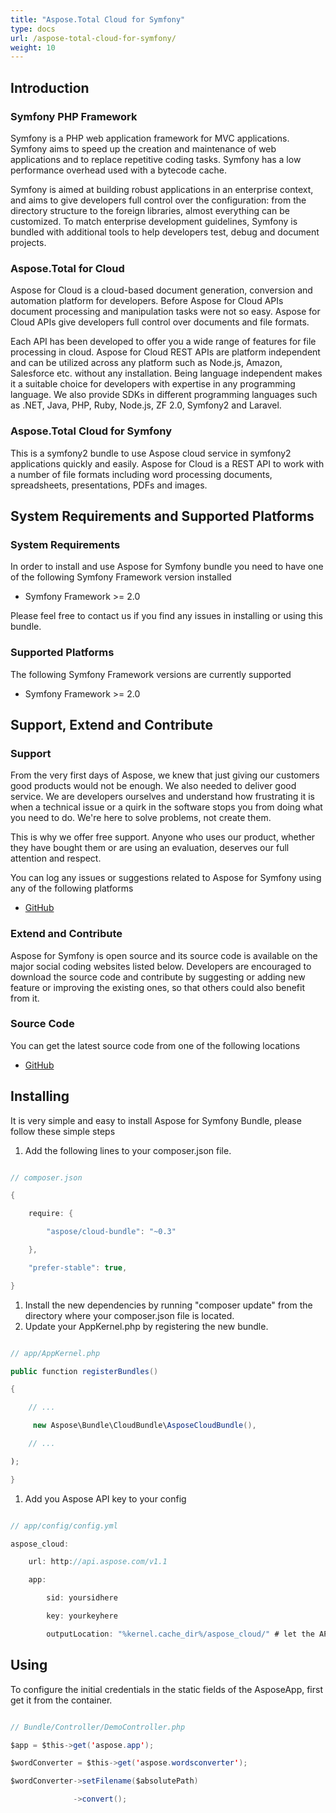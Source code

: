 ```yaml
---
title: "Aspose.Total Cloud for Symfony"
type: docs
url: /aspose-total-cloud-for-symfony/
weight: 10
---
```


## **Introduction**
### **Symfony PHP Framework**
Symfony is a PHP web application framework for MVC applications. Symfony aims to speed up the creation and maintenance of web applications and to replace repetitive coding tasks. Symfony has a low performance overhead used with a bytecode cache.

Symfony is aimed at building robust applications in an enterprise context, and aims to give developers full control over the configuration: from the directory structure to the foreign libraries, almost everything can be customized. To match enterprise development guidelines, Symfony is bundled with additional tools to help developers test, debug and document projects.
### **Aspose.Total for Cloud**
Aspose for Cloud is a cloud-based document generation, conversion and automation platform for developers. Before Aspose for Cloud APIs document processing and manipulation tasks were not so easy. Aspose for Cloud APIs give developers full control over documents and file formats.

Each API has been developed to offer you a wide range of features for file processing in cloud. Aspose for Cloud REST APIs are platform independent and can be utilized across any platform such as Node.js, Amazon, Salesforce etc. without any installation. Being language independent makes it a suitable choice for developers with expertise in any programming language. We also provide SDKs in different programming languages such as .NET, Java, PHP, Ruby, Node.js, ZF 2.0, Symfony2 and Laravel.
### **Aspose.Total Cloud for Symfony**
This is a symfony2 bundle to use Aspose cloud service in symfony2 applications quickly and easily. Aspose for Cloud is a REST API to work with a number of file formats including word processing documents, spreadsheets, presentations, PDFs and images.
## **System Requirements and Supported Platforms**
### **System Requirements**
In order to install and use Aspose for Symfony bundle you need to have one of the following Symfony Framework version installed

- Symfony Framework >= 2.0

Please feel free to contact us if you find any issues in installing or using this bundle.
### **Supported Platforms**
The following Symfony Framework versions are currently supported

- Symfony Framework >= 2.0
## **Support, Extend and Contribute**
### **Support**
From the very first days of Aspose, we knew that just giving our customers good products would not be enough. We also needed to deliver good service. We are developers ourselves and understand how frustrating it is when a technical issue or a quirk in the software stops you from doing what you need to do. We're here to solve problems, not create them.

This is why we offer free support. Anyone who uses our product, whether they have bought them or are using an evaluation, deserves our full attention and respect.

You can log any issues or suggestions related to Aspose for Symfony using any of the following platforms

- [GitHub](https://github.com/asposeforcloud/asposesymfony/issues)
### **Extend and Contribute**
Aspose for Symfony is open source and its source code is available on the major social coding websites listed below. Developers are encouraged to download the source code and contribute by suggesting or adding new feature or improving the existing ones, so that others could also benefit from it.
### **Source Code**
You can get the latest source code from one of the following locations

- [GitHub](https://github.com/asposeforcloud/asposesymfony)
## **Installing**
It is very simple and easy to install Aspose for Symfony Bundle, please follow these simple steps

1. Add the following lines to your composer.json file.

```java

// composer.json

{

    require: {

        "aspose/cloud-bundle": "~0.3"

    },

    "prefer-stable": true,

}

```

1. Install the new dependencies by running "composer update" from the directory where your composer.json file is located.
1. Update your AppKernel.php by registering the new bundle.

```java

// app/AppKernel.php

public function registerBundles()

{

    // ...

     new Aspose\Bundle\CloudBundle\AsposeCloudBundle(),

    // ...

);

}

```

1. Add you Aspose API key to your config

```java

// app/config/config.yml

aspose_cloud:

    url: http://api.aspose.com/v1.1

    app:

        sid: yoursidhere

        key: yourkeyhere

        outputLocation: "%kernel.cache_dir%/aspose_cloud/" # let the API save files in the cache directory by default

```
## **Using**
To configure the initial credentials in the static fields of the AsposeApp, first get it from the container.

```java

// Bundle/Controller/DemoController.php

$app = $this->get('aspose.app');

$wordConverter = $this->get('aspose.wordsconverter');

$wordConverter->setFilename($absolutePath)

              ->convert();

```

